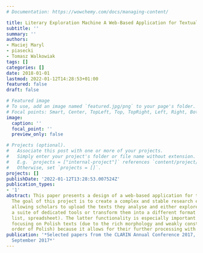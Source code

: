 ```yaml
---
# Documentation: https://wowchemy.com/docs/managing-content/

title: Literary Exploration Machine A Web-Based Application for Textual Scholars
subtitle: ''
summary: ''
authors:
- Maciej Maryl
- piasecki
- Tomasz Walkowiak
tags: []
categories: []
date: 2018-01-01
lastmod: 2022-01-12T14:28:53+01:00
featured: false
draft: false

# Featured image
# To use, add an image named `featured.jpg/png` to your page's folder.
# Focal points: Smart, Center, TopLeft, Top, TopRight, Left, Right, BottomLeft, Bottom, BottomRight.
image:
  caption: ''
  focal_point: ''
  preview_only: false

# Projects (optional).
#   Associate this post with one or more of your projects.
#   Simply enter your project's folder or file name without extension.
#   E.g. `projects = ["internal-project"]` references `content/project/deep-learning/index.md`.
#   Otherwise, set `projects = []`.
projects: []
publishDate: '2022-01-12T13:28:53.007524Z'
publication_types:
- '1'
abstract: This paper presents a design of a web-based application for textual scholars.
  The goal of this project is to create a complex and stable research environment
  allowing scholars to upload the texts they analyse and either explore them with
  a suite of dedicated tools or transform them into a different format (eg text, table,
  list, spreadsheet). The latter functionality is especially important for research
  focusing on Polish texts (due to the rich morphology and weakly constrained word
  order of Polish) because it allows for their further processing with
publication: '*Selected papers from the CLARIN Annual Conference 2017, Budapest, 18--20
  September 2017*'
---
```

